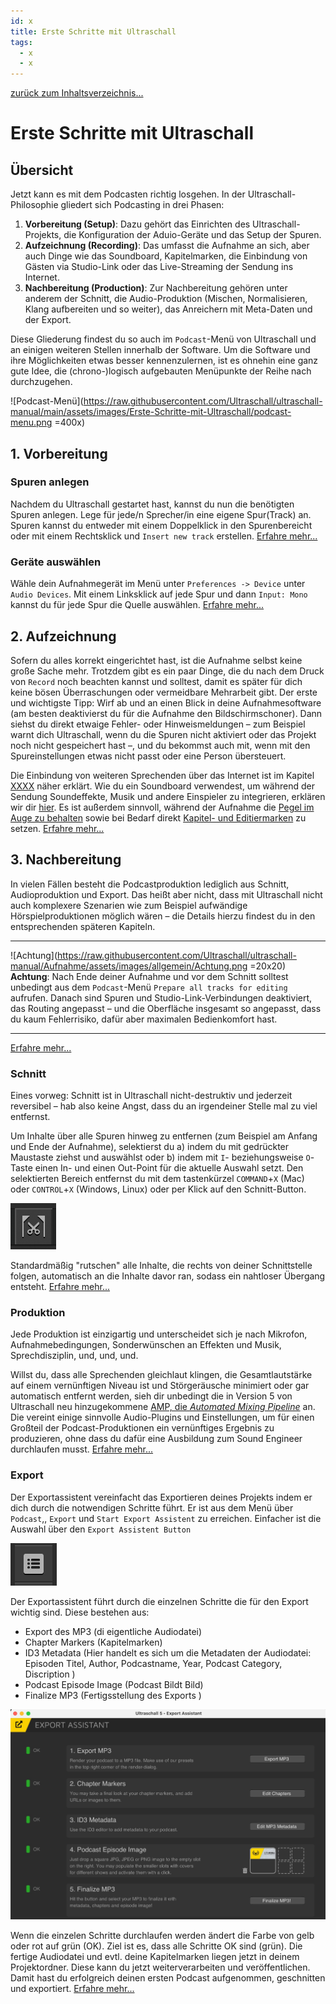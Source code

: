 ```yaml
---
id: x
title: Erste Schritte mit Ultraschall
tags:
  - x
  - x
---
```


[zurück zum Inhaltsverzeichnis...](https://pad.gwdg.de/t3uoZPBsTyigArO0yHq8jw#)

<!-- @todo: Blder auf  Git main umziehen -->
<!-- @todo: Links auf  Git main umziehen -->
<!-- @todo: Bildunterschrifen hinzufügen -->

# Erste Schritte mit Ultraschall

## Übersicht
Jetzt kann es mit dem Podcasten richtig losgehen.
In der Ultraschall-Philosophie gliedert sich Podcasting in drei Phasen:
1. **Vorbereitung (Setup)**: Dazu gehört das Einrichten des Ultraschall-Projekts, die Konfiguration der Aduio-Geräte und das Setup der Spuren.
2. **Aufzeichnung (Recording)**: Das umfasst die Aufnahme an sich, aber auch Dinge wie das Soundboard, Kapitelmarken, die Einbindung von <!-- es gibt doch keinen weblichen Gast? Gästinnen und --> Gästen via Studio-Link oder das Live-Streaming der Sendung ins Internet.
3. **Nachbereitung (Production)**: Zur Nachbereitung gehören unter anderem der Schnitt, die Audio-Produktion (Mischen, Normalisieren, Klang aufbereiten und so weiter), das Anreichern mit Meta-Daten und der Export.

Diese Gliederung findest du so auch im `Podcast`-Menü von Ultraschall und an einigen weiteren Stellen innerhalb der Software. Um die Software und ihre Möglichkeiten etwas besser kennenzulernen, ist es ohnehin eine ganz gute Idee, die (chrono-)logisch aufgebauten Menüpunkte der Reihe nach durchzugehen.

![Podcast-Menü](https://raw.githubusercontent.com/Ultraschall/ultraschall-manual/main/assets/images/Erste-Schritte-mit-Ultraschall/podcast-menu.png =400x)

## 1. Vorbereitung
### Spuren anlegen
Nachdem du Ultraschall gestartet hast, kannst du nun die benötigten Spuren anlegen. Lege für jede/n Sprecher/in eine eigene Spur(Track) an. Spuren kannst du entweder mit einem Doppelklick in den Spurenbereicht oder mit einem Rechtsklick und `Insert new track` erstellen.
[Erfahre mehr...](https://pad.gwdg.de/AfIRFYAlQ5mM1PvSHIZCvg#Spuren-anlegen)

### Geräte auswählen
Wähle dein Aufnahmegerät im Menü unter `Preferences -> Device` unter `Audio Devices`. Mit einem Linksklick auf jede Spur und dann `Input: Mono` kannst du für jede Spur die Quelle auswählen.
[Erfahre mehr...](https://pad.gwdg.de/AfIRFYAlQ5mM1PvSHIZCvg#Eing%C3%A4nge-w%C3%A4hlen)

## 2. Aufzeichnung
Sofern du alles korrekt eingerichtet hast, ist die Aufnahme selbst keine große Sache mehr. Trotzdem gibt es ein paar Dinge, die du nach dem Druck von `Record` noch beachten kannst und solltest, damit es später für dich keine bösen Überraschungen oder vermeidbare Mehrarbeit gibt. Der erste und wichtigste Tipp: Wirf ab und an einen Blick in deine Aufnahmesoftware (am besten deaktivierst du für die Aufnahme den Bildschirmschoner). Dann siehst du direkt etwaige Fehler- oder Hinweismeldungen – zum Beispiel warnt dich Ultraschall, wenn du die Spuren nicht aktiviert oder das Projekt noch nicht gespeichert hast –, und du bekommst auch mit, wenn mit den Spureinstellungen etwas nicht passt oder eine Person übersteuert.

Die Einbindung von weiteren Sprechenden über das Internet ist im Kapitel [XXXX]() näher erklärt. Wie du ein Soundboard verwendest, um während der Sendung Soundeffekte, Musik und andere Einspieler zu integrieren, erklären wir dir [hier](). Es ist außerdem sinnvoll, während der Aufnahme die [Pegel im Auge zu behalten]() sowie bei Bedarf direkt [Kapitel- und Editiermarken]() zu setzen.
[Erfahre mehr...](t)

## 3. Nachbereitung
In vielen Fällen besteht die Podcastproduktion lediglich aus Schnitt, Audioproduktion und Export. Das heißt aber nicht, dass mit Ultraschall nicht auch komplexere Szenarien wie zum Beispiel aufwändige Hörspielproduktionen möglich wären – die Details hierzu findest du in den entsprechenden späteren Kapiteln.

___
![Achtung](https://raw.githubusercontent.com/Ultraschall/ultraschall-manual/Aufnahme/assets/images/allgemein/Achtung.png =20x20) **Achtung**: Nach Ende deiner Aufnahme und vor dem Schnitt solltest unbedingt aus dem `Podcast`-Menü `Prepare all tracks for editing` aufrufen. Danach sind Spuren und Studio-Link-Verbindungen deaktiviert, das Routing angepasst – und die Oberfläche insgesamt so angepasst, dass du kaum Fehlerrisiko, dafür aber maximalen Bedienkomfort hast.

---
[Erfahre mehr...]()
### Schnitt
Eines vorweg: Schnitt ist in Ultraschall nicht-destruktiv und jederzeit reversibel – hab also keine Angst, dass du an irgendeiner Stelle mal zu viel entfernst.

Um Inhalte über alle Spuren hinweg zu entfernen (zum Beispiel am Anfang und Ende der Aufnahme), selektierst du a) indem du mit gedrückter Maustaste ziehst und auswählst oder b) indem mit `I`- beziehungsweise `O`-Taste einen In- und einen Out-Point für die aktuelle Auswahl setzt. Den selektierten Bereich entfernst du mit dem tastenkürzel `COMMAND`+`X` (Mac) oder `CONTROL`+`X` (Windows, Linux) oder per Klick auf den Schnitt-Button.

![Schnitt](https://raw.githubusercontent.com/Ultraschall/ultraschall-manual/main/assets/images/Schnitt/edit-buttons-ripple-cut.png)

Standardmäßig "rutschen" alle Inhalte, die rechts von deiner Schnittstelle folgen, automatisch an die Inhalte davor ran, sodass ein nahtloser Übergang entsteht.
[Erfahre mehr...](https://pad.gwdg.de/NuE2l9jCSF-3wnP_ekP-Bw#Schnit)


### Produktion
Jede Produktion ist einzigartig und unterscheidet sich je nach Mikrofon, Aufnahmebedingungen, Sonderwünschen an Effekten und Musik, Sprechdisziplin, und, und, und.

Willst du, dass alle Sprechenden gleichlaut klingen, die Gesamtlautstärke auf einem vernünftigen Niveau ist und Störgeräusche minimiert oder gar automatisch entfernt werden, sieh dir unbedingt die in Version 5 von Ultraschall neu hinzugekommene [AMP, die *Automated Mixing Pipeline*]() an. Die vereint einige sinnvolle Audio-Plugins und Einstellungen, um für einen Großteil der Podcast-Produktionen ein vernünftiges Ergebnis zu produzieren, ohne dass du dafür eine Ausbildung zum Sound Engineer durchlaufen musst.
[Erfahre mehr...](https://pad.gwdg.de/KqKfJ7WQSHaBFTvKqFetcg#Post-Produktion)

### Export
Der Exportassistent vereinfacht das Exportieren deines Projekts indem er dich durch die notwendigen Schritte führt. Er ist aus dem Menü über `Podcast`,, `Export` und `Start Export Assistent` zu erreichen. Einfacher ist die Auswahl über den `Export Assistent Button`

![Export Assistent](https://raw.githubusercontent.com/Ultraschall/ultraschall-manual/main/assets/images/Export/Export_Assistent_Button.jpg)

Der Exportassistent führt durch die einzelnen Schritte die für den Export wichtig sind.
Diese bestehen aus:
* Export des MP3 (di eigentliche Audiodatei)
* Chapter Markers (Kapitelmarken)
* ID3 Metadata (Hier handelt es sich um die Metadaten der Audiodatei: Episoden Titel, Author, Podcastname, Year, Podcast Category, Discription )
* Podcast Episode Image (Podcast Bildt Bild)
* Finalize MP3 (Fertigsstellung des Exports )


![Export Assistent Gruen](https://raw.githubusercontent.com/Ultraschall/ultraschall-manual/main/assets/images/Export/Export_Assistent_alles_gruen.jpg)

Wenn die einzelen Schritte durchlaufen werden ändert die Farbe von gelb oder rot auf grün (OK). Ziel ist es, dass alle Schritte OK sind (grün). Die fertige Audiodatei und evtl. deine Kapitelmarken liegen jetzt in deinem Projektordner. Diese kann du jetzt weiterverarbeiten und veröffentlichen. Damit hast du erfolgreich deinen ersten Podcast aufgenommen, geschnitten und exportiert.
[Erfahre mehr...](https://pad.gwdg.de/S8CYlinKR0iKuDRUplXFXQ#Export)
